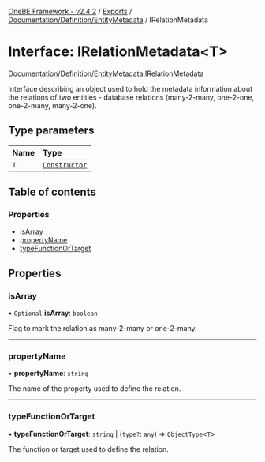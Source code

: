 [OneBE Framework - v2.4.2](../README.md) / [Exports](../modules.md) / [Documentation/Definition/EntityMetadata](../modules/Documentation_Definition_EntityMetadata.md) / IRelationMetadata

# Interface: IRelationMetadata<T\>

[Documentation/Definition/EntityMetadata](../modules/Documentation_Definition_EntityMetadata.md).IRelationMetadata

Interface describing an object used to hold the metadata information about the
relations of two entities - database relations (many-2-many, one-2-one,
one-2-many, many-2-one).

## Type parameters

| Name | Type |
| :------ | :------ |
| `T` | [`Constructor`](../modules/Documentation_MetadataTypes.md#constructor) |

## Table of contents

### Properties

- [isArray](Documentation_Definition_EntityMetadata.IRelationMetadata.md#isarray)
- [propertyName](Documentation_Definition_EntityMetadata.IRelationMetadata.md#propertyname)
- [typeFunctionOrTarget](Documentation_Definition_EntityMetadata.IRelationMetadata.md#typefunctionortarget)

## Properties

### isArray

• `Optional` **isArray**: `boolean`

Flag to mark the relation as many-2-many or one-2-many.

___

### propertyName

• **propertyName**: `string`

The name of the property used to define the relation.

___

### typeFunctionOrTarget

• **typeFunctionOrTarget**: `string` \| (`type?`: `any`) => `ObjectType`<`T`\>

The function or target used to define the relation.
